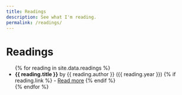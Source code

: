 ```yaml
---
title: Readings
description: See what I'm reading.
permalink: /readings/
---
```


<h1>Readings</h1>
<ul>
  {% for reading in site.data.readings %}
    <li>
      <strong>{{ reading.title }}</strong> by {{ reading.author }} ({{ reading.year }})
      {% if reading.link %}
        - <a href="{{ reading.link }}" target="_blank" rel="noopener noreferrer">Read more</a>
      {% endif %}
    </li>
  {% endfor %}
</ul>